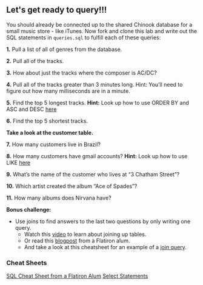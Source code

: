

## Let's get ready to query!!!

You should already be connected up to the shared Chinook database for a small music store - like iTunes. Now fork and clone this lab and write out the SQL statements in `queries.sql` to fulfill each of these queries:

**1.** Pull a list of all of genres from the database.

**2.** Pull all of the tracks.

**3.** How about just the tracks where the composer is AC/DC?

**4.** Pull all of the tracks greater than 3 minutes long. Hint: You’ll need to figure out how many milliseconds are in a minute.

**5.** Find the top 5 longest tracks. **Hint:** Look up how to use ORDER BY and ASC and DESC [here](http://www.korenlc.com/sql-cheat-sheet/)

**6.** Find the top 5 shortest tracks.

**Take a look at the customer table.**

**7.** How many customers live in Brazil?

**8.** How many customers have gmail accounts? **Hint:** Look up how to use LIKE [here](http://ruby.bastardsbook.com/chapters/sql/)

**9.** What’s the name of the customer who lives at “3 Chatham Street”?

**10.** Which artist created the album “Ace of Spades”?

**11.** How many albums does Nirvana have?


**Bonus challenge:** 

+ Use joins to find answers to the last two questions by only writing one query.
  * Watch this [video](https://www.youtube.com/watch?v=ia4eCxPPc_o) to learn about joining up tables.
  * Or read this [blogpost](http://blog.flatironschool.com/post/34096752495/sql-joins-explained-visually-the-3-ring-binder) from a Flatiron alum.
  * And take a look at this cheatsheet for an example of a [join query](http://www.cheatography.com/guslong/cheat-sheets/essential-mysql/).

### Cheat Sheets

[SQL Cheat Sheet from a Flatiron Alum](http://www.korenlc.com/sql-cheat-sheet/)
[Select Statements](http://zetcode.com/databases/mysqltutorial/select)

